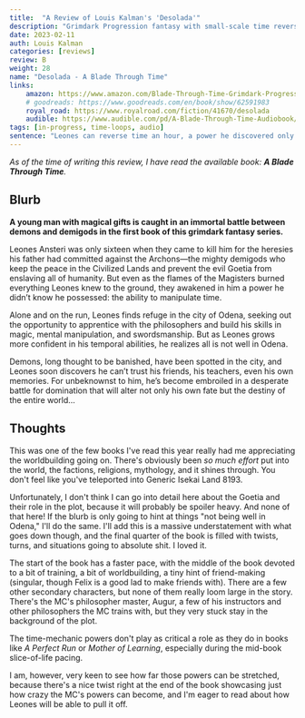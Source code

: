 ```yaml
---
title:  "A Review of Louis Kalman's 'Desolada'"
description: "Grimdark Progression fantasy with small-scale time reversing powers and rich worldbuilding."
date: 2023-02-11
auth: Louis Kalman
categories: [reviews]
review: B
weight: 28
name: "Desolada - A Blade Through Time"
links:
    amazon: https://www.amazon.com/Blade-Through-Time-Grimdark-Progression-ebook/dp/B0BBH8VPXR
    # goodreads: https://www.goodreads.com/en/book/show/62591983
    royal_road: https://www.royalroad.com/fiction/41670/desolada
    audible: https://www.audible.com/pd/A-Blade-Through-Time-Audiobook/B0BBSNMXP4
tags: [in-progress, time-loops, audio]
sentence: "Leones can reverse time an hour, a power he discovered only when Magisters burned his family alive."
---
```


*As of the time of writing this review, I have read the available book: **A Blade Through Time**.*

## Blurb

**A young man with magical gifts is caught in an immortal battle between demons and demigods in the first book of this grimdark fantasy series.**

Leones Ansteri was only sixteen when they came to kill him for the heresies his father had committed against the Archons—the mighty demigods who keep the peace in the Civilized Lands and prevent the evil Goetia from enslaving all of humanity. But even as the flames of the Magisters burned everything Leones knew to the ground, they awakened in him a power he didn’t know he possessed: the ability to manipulate time.

Alone and on the run, Leones finds refuge in the city of Odena, seeking out the opportunity to apprentice with the philosophers and build his skills in magic, mental manipulation, and swordsmanship. But as Leones grows more confident in his temporal abilities, he realizes all is not well in Odena.

Demons, long thought to be banished, have been spotted in the city, and Leones soon discovers he can’t trust his friends, his teachers, even his own memories. For unbeknownst to him, he’s become embroiled in a desperate battle for domination that will alter not only his own fate but the destiny of the entire world...

## Thoughts

This was one of the few books I've read this year really had me appreciating the worldbuilding going on. There's obviously been *so much effort* put into the world, the factions, religions, mythology, and it shines through. You don't feel like you've teleported into Generic Isekai Land 8193.

Unfortunately, I don't think I can go into detail here about the Goetia and their role in the plot, because it will probably be spoiler heavy. And none of that here! If the blurb is only going to hint at things "not being well in Odena," I'll do the same. I'll add this is a massive understatement with what goes down though, and the final quarter of the book is filled with twists, turns, and situations going to absolute shit. I loved it.

The start of the book has a faster pace, with the middle of the book devoted to a bit of training, a bit of worldbuilding, a tiny hint of friend-making (singular, though Felix is a good lad to make friends with). There are a few other secondary characters, but none of them really loom large in the story. There's the MC's philosopher master, Augur, a few of his instructors and other philosophers the MC trains with, but they very stuck stay in the background of the plot.

The time-mechanic powers don't play as critical a role as they do in books like *A Perfect Run* or *Mother of Learning*, especially during the mid-book slice-of-life pacing.

I am, however, very keen to see how far those powers can be stretched, because there's a nice twist right at the end of the book showcasing just how crazy the MC's powers can become, and I'm eager to read about how Leones will be able to pull it off.